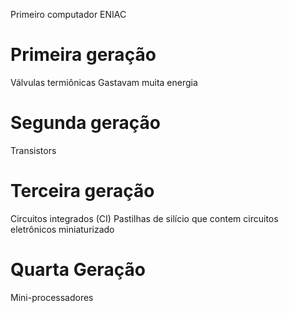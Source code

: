 Primeiro computador ENIAC

# Primeira geração
Válvulas termiônicas
Gastavam muita energia

# Segunda geração
Transistors

# Terceira geração
Circuitos integrados (CI)
Pastilhas de silício que contem circuitos eletrônicos miniaturizado

# Quarta Geração
Mini-processadores